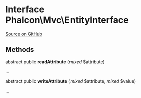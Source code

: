 # Interface **Phalcon\\Mvc\\EntityInterface**

<a href="https://github.com/phalcon/cphalcon/blob/master/phalcon/mvc/entityinterface.zep" class="btn btn-default btn-sm">Source on GitHub</a>

## Methods
abstract public  **readAttribute** (*mixed* $attribute)

...

abstract public  **writeAttribute** (*mixed* $attribute, *mixed* $value)

...


